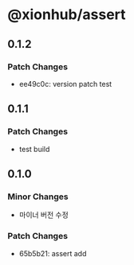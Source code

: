 # @xionhub/assert

## 0.1.2

### Patch Changes

- ee49c0c: version patch test

## 0.1.1

### Patch Changes

- test build

## 0.1.0

### Minor Changes

- 마이너 버전 수정

### Patch Changes

- 65b5b21: assert add
